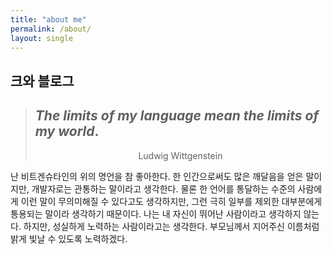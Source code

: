 ```yaml
---
title: "about me"
permalink: /about/
layout: single
---
```


## 크와 블로그

> ## ***The limits of my language mean the limits of my world***.
>
> <p style="text-align : center">Ludwig Wittgenstein</p>

난 비트겐슈타인의 위의 명언을 참 좋아한다.
한 인간으로써도 많은 깨달음을 얻은 말이지만, 개발자로는 관통하는 말이라고 생각한다.
물론 한 언어를 통달하는 수준의 사람에게 이런 말이 무의미해질 수 있다고도 생각하지만, 그런 극히 일부를 제외한 대부분에게 통용되는 말이라 생각하기 때문이다.
나는 내 자신이 뛰어난 사람이라고 생각하지 않는다.
하지만, 성실하게 노력하는 사람이라고는 생각한다.
부모님께서 지어주신 이름처럼 밝게 빛날 수 있도록 노력하겠다.
